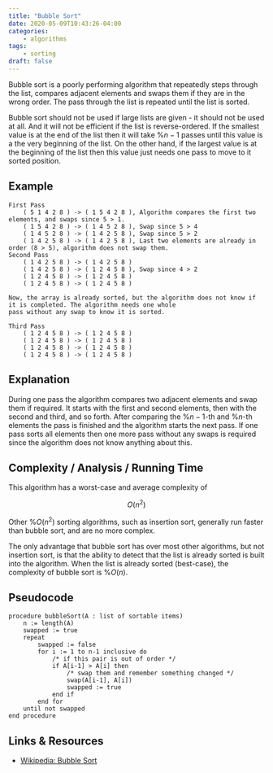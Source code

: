 ```yaml
---
title: "Bubble Sort"
date: 2020-05-09T10:43:26-04:00
categories:
    - algorithms
tags:
    - sorting
draft: false
---
```


Bubble sort is a poorly performing algorithm that repeatedly steps through the list, compares adjacent elements and swaps them if they are in the wrong order. The pass through the list is repeated until the list is sorted. 

Bubble sort should not be used if large lists are given - it should not be used at all. And it will not be efficient if the list is reverse-ordered. If the smallest value is at the end of the list then it will take %$n-1%$ passes until this value is a the very beginning of the list. On the other hand, if the largest value is at the beginning of the list then this value just needs one pass to move to it sorted position.

## Example

```plaintext
First Pass
    ( 5 1 4 2 8 ) -> ( 1 5 4 2 8 ), Algorithm compares the first two elements, and swaps since 5 > 1.
    ( 1 5 4 2 8 ) -> ( 1 4 5 2 8 ), Swap since 5 > 4
    ( 1 4 5 2 8 ) -> ( 1 4 2 5 8 ), Swap since 5 > 2
    ( 1 4 2 5 8 ) -> ( 1 4 2 5 8 ), Last two elements are already in order (8 > 5), algorithm does not swap them.
Second Pass
    ( 1 4 2 5 8 ) -> ( 1 4 2 5 8 )
    ( 1 4 2 5 8 ) -> ( 1 2 4 5 8 ), Swap since 4 > 2
    ( 1 2 4 5 8 ) -> ( 1 2 4 5 8 )
    ( 1 2 4 5 8 ) -> ( 1 2 4 5 8 )

Now, the array is already sorted, but the algorithm does not know if it is completed. The algorithm needs one whole 
pass without any swap to know it is sorted.

Third Pass
    ( 1 2 4 5 8 ) -> ( 1 2 4 5 8 )
    ( 1 2 4 5 8 ) -> ( 1 2 4 5 8 )
    ( 1 2 4 5 8 ) -> ( 1 2 4 5 8 )
    ( 1 2 4 5 8 ) -> ( 1 2 4 5 8 )
```
## Explanation

During one pass the algorithm compares two adjacent elements and swap them if required. It starts with the first and second elements, then with the second and third, and so forth. After comparing the %$n-1%$-th and %$n%$-th elements the pass is finished and the algorithm starts the next pass. If one pass sorts all elements then one more pass without any swaps is required since the algorithm does not know anything about this.

## Complexity / Analysis / Running Time

This algorithm has a worst-case and average complexity of

$$ 
O(n^2)
$$

Other %$О(n^2)%$ sorting algorithms, such as insertion sort, generally run faster than bubble sort, and are no more complex. 

The only advantage that bubble sort has over most other algorithms, but not insertion sort, is that the ability to detect that the list is already sorted  is built into the algorithm. When the list is already sorted (best-case), the complexity of bubble sort is  %$O(n)%$.

## Pseudocode

```plaintext
procedure bubbleSort(A : list of sortable items)
    n := length(A)
    swapped := true
    repeat
        swapped := false
        for i := 1 to n-1 inclusive do
            /* if this pair is out of order */
            if A[i-1] > A[i] then
                /* swap them and remember something changed */
                swap(A[i-1], A[i])
                swapped := true
            end if
        end for
    until not swapped
end procedure
```
<!--
## Implementation
-->

## Links & Resources

- [Wikipedia: Bubble Sort](https://en.wikipedia.org/wiki/Bubble_sort)
